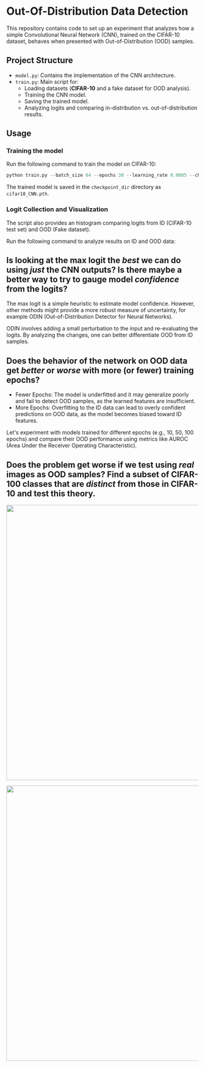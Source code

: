 # Out-Of-Distribution Data Detection

This repository contains code to set up an experiment that analyzes how a simple Convolutional Neural Network (CNN), trained on the CIFAR-10 dataset, behaves when presented with Out-of-Distribution (OOD) samples.

## Project Structure

- `model.py`: Contains the implementation of the CNN architecture.
- `train.py`: Main script for:
  - Loading datasets (**CIFAR-10** and a fake dataset for OOD analysis).
  - Training the CNN model.
  - Saving the trained model.
  - Analyzing logits and comparing in-distribution vs. out-of-distribution results.

## Usage
### Training the model 
Run the following command to train the model on CIFAR-10:

```python
python train.py --batch_size 64 --epochs 30 --learning_rate 0.0005 --checkpoint_dir "checkpoints"
```
The trained model is saved in the `checkpoint_dir` directory as `cifar10_CNN.pth`.

### Logit Collection and Visualization

The script also provides an histogram comparing logits from ID (CIFAR-10 test set) and OOD (Fake dataset).

Run the following command to analyze results on ID and OOD data:

## Is looking at the max logit the *best* we can do using *just* the CNN outputs? Is there maybe a better way to try to gauge model *confidence* from the logits?
The max logit is a simple heuristic to estimate model confidence. However, other methods might provide a more robust measure of uncertainty, for example ODIN (Out-of-Distribution Detector for Neural Networks).

ODIN involves adding a small perturbation to the input and re-evaluating the logits. By analyzing the changes, one can better differentiate OOD from ID samples.


## Does the behavior of the network on OOD data get *better* or *worse* with more (or fewer) training epochs? 
- Fewer Epochs: The model is underfitted and it may generalize poorly and fail to detect OOD samples, as the learned features are insufficient.
- More Epochs: Overfitting to the ID data can lead to overly confident predictions on OOD data, as the model becomes biased toward ID features.

Let's experiment with models trained for different epochs (e.g., 10, 50, 100 epochs) and compare their OOD performance using metrics like AUROC (Area Under the Receiver Operating Characteristic).



## Does the problem get worse if we test using *real* images as OOD samples? Find a subset of CIFAR-100 classes that are *distinct* from those in CIFAR-10 and test this theory.

<p align="center">
  <img width="720" src="https://github.com/user-attachments/assets/8fc12753-d1c8-4d5e-b762-f604eec3ce3f">
</p>

<p align="center">
  <img width="720" src="https://github.com/user-attachments/assets/2ba06036-8bd8-40aa-bd9a-1961c0d27b0e">
</p>
